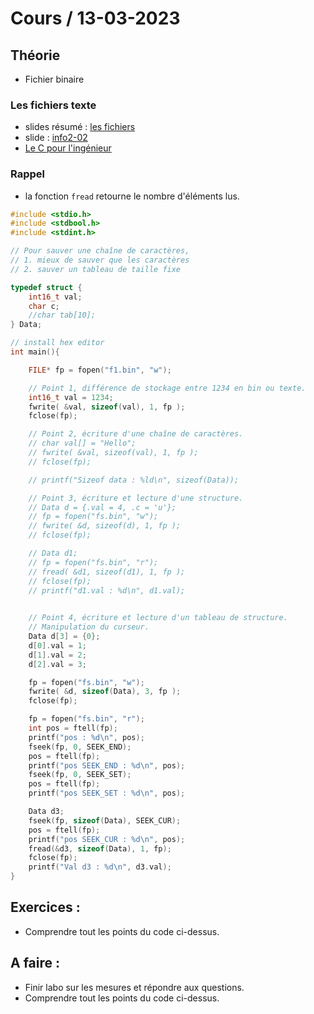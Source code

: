# Cours / 13-03-2023

## Théorie 
- Fichier binaire

### Les fichiers texte 
- slides résumé : [les fichiers](https://cyberlearn.hes-so.ch/pluginfile.php/4250754/mod_resource/content/0/fichiers2.pdf)
- slide : [info2-02](https://cyberlearn.hes-so.ch/pluginfile.php/4250752/mod_resource/content/0/INFO2.02%20-%20Le%20traitement%20de%20fichiers.pdf)
- [Le C pour l'ingénieur](https://heig-tin-info.github.io/handout/content/files.html#)

### Rappel
- la fonction `fread` retourne le nombre d'éléments lus.


```c
#include <stdio.h>
#include <stdbool.h>
#include <stdint.h>

// Pour sauver une chaîne de caractères,
// 1. mieux de sauver que les caractères
// 2. sauver un tableau de taille fixe

typedef struct {
    int16_t val;
    char c;
    //char tab[10];
} Data;

// install hex editor
int main(){

    FILE* fp = fopen("f1.bin", "w");

    // Point 1, différence de stockage entre 1234 en bin ou texte.
    int16_t val = 1234;
    fwrite( &val, sizeof(val), 1, fp ); 
    fclose(fp);

    // Point 2, écriture d'une chaîne de caractères.
    // char val[] = "Hello";
    // fwrite( &val, sizeof(val), 1, fp ); 
    // fclose(fp);

    // printf("Sizeof data : %ld\n", sizeof(Data));

    // Point 3, écriture et lecture d'une structure.
    // Data d = {.val = 4, .c = 'u'};
    // fp = fopen("fs.bin", "w");
    // fwrite( &d, sizeof(d), 1, fp );
    // fclose(fp);

    // Data d1;
    // fp = fopen("fs.bin", "r");
    // fread( &d1, sizeof(d1), 1, fp );
    // fclose(fp);
    // printf("d1.val : %d\n", d1.val);

    
    // Point 4, écriture et lecture d'un tableau de structure.
    // Manipulation du curseur.
    Data d[3] = {0};
    d[0].val = 1;
    d[1].val = 2;
    d[2].val = 3;

    fp = fopen("fs.bin", "w");
    fwrite( &d, sizeof(Data), 3, fp );
    fclose(fp);

    fp = fopen("fs.bin", "r");
    int pos = ftell(fp);
    printf("pos : %d\n", pos);
    fseek(fp, 0, SEEK_END);
    pos = ftell(fp);
    printf("pos SEEK_END : %d\n", pos);
    fseek(fp, 0, SEEK_SET);
    pos = ftell(fp);
    printf("pos SEEK_SET : %d\n", pos);

    Data d3;
    fseek(fp, sizeof(Data), SEEK_CUR);
    pos = ftell(fp);
    printf("pos SEEK_CUR : %d\n", pos);
    fread(&d3, sizeof(Data), 1, fp);
    fclose(fp);
    printf("Val d3 : %d\n", d3.val);
}
```

## Exercices :
- Comprendre tout les points du code ci-dessus.

## A faire :
- Finir labo sur les mesures et répondre aux questions.
- Comprendre tout les points du code ci-dessus.